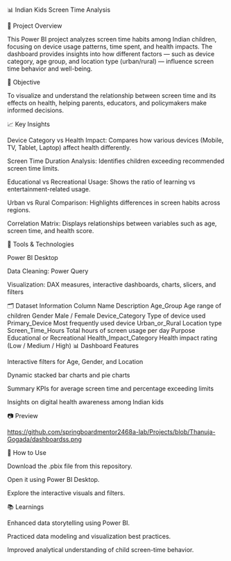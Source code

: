 📊 Indian Kids Screen Time Analysis

📁 Project Overview

This Power BI project analyzes screen time habits among Indian children, focusing on device usage patterns, time spent, and health impacts. The dashboard provides insights into how different factors — such as device category, age group, and location type (urban/rural) — influence screen time behavior and well-being.

🎯 Objective

To visualize and understand the relationship between screen time and its effects on health, helping parents, educators, and policymakers make informed decisions.

📈 Key Insights

Device Category vs Health Impact: Compares how various devices (Mobile, TV, Tablet, Laptop) affect health differently.

Screen Time Duration Analysis: Identifies children exceeding recommended screen time limits.

Educational vs Recreational Usage: Shows the ratio of learning vs entertainment-related usage.

Urban vs Rural Comparison: Highlights differences in screen habits across regions.

Correlation Matrix: Displays relationships between variables such as age, screen time, and health score.

🧠 Tools & Technologies

Power BI Desktop

Data Cleaning: Power Query

Visualization: DAX measures, interactive dashboards, charts, slicers, and filters

🗂️ Dataset Information
Column Name	Description
Age_Group	Age range of children
Gender	Male / Female
Device_Category	Type of device used
Primary_Device	Most frequently used device
Urban_or_Rural	Location type
Screen_Time_Hours	Total hours of screen usage per day
Purpose	Educational or Recreational
Health_Impact_Category	Health impact rating (Low / Medium / High)
📊 Dashboard Features

Interactive filters for Age, Gender, and Location

Dynamic stacked bar charts and pie charts

Summary KPIs for average screen time and percentage exceeding limits

Insights on digital health awareness among Indian kids

📷 Preview

https://github.com/springboardmentor2468a-lab/Projects/blob/Thanuja-Gogada/dashboardss.png

🧩 How to Use

Download the .pbix file from this repository.

Open it using Power BI Desktop.

Explore the interactive visuals and filters.

📚 Learnings

Enhanced data storytelling using Power BI.

Practiced data modeling and visualization best practices.

Improved analytical understanding of child screen-time behavior.



